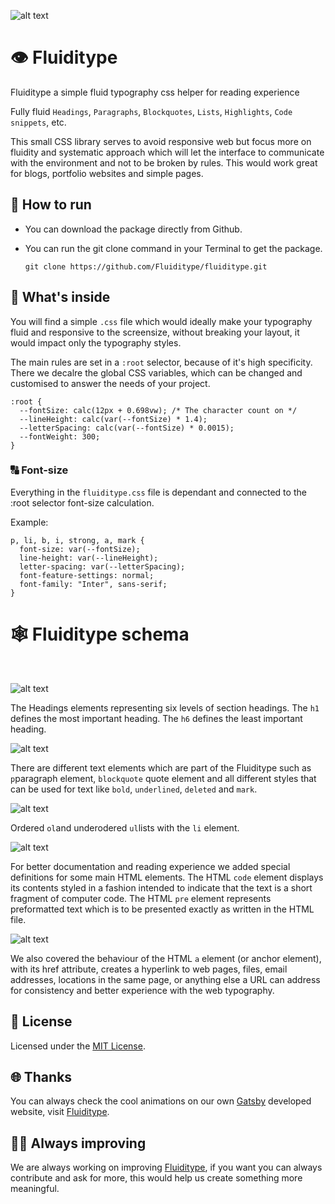 ![alt text](https://s5.gifyu.com/images/hero-fluiditype8b94beab91d8e8db.gif)

# 👁 Fluiditype
Fluiditype a simple fluid typography css helper for reading experience
  <p>Fully fluid <code>Headings</code>, <code>Paragraphs</code>, <code>Blockquotes</code>, <code>Lists</code>, <code>Highlights</code>, <code>Code snippets</code>, etc.</p>
  <p>This small CSS library serves to avoid responsive web but focus more on fluidity and systematic approach which will let the interface to communicate with the environment and not to be broken by rules. This would work great for blogs, portfolio websites and simple pages.</p>
  
## 👟 How to run
- You can download the package directly from Github.</li>
- You can run the git clone command in your Terminal to get the package.
   
   ```shell
   git clone https://github.com/Fluiditype/fluiditype.git 

   ``` 

## 🔬 What's inside
You will find a simple ``` .css ``` file which would ideally make your typography fluid and responsive to the screensize, without breaking your layout, it would impact only the typography styles. 

The main rules are set in a ``` :root ``` selector, because of it's high specificity. There we decalre the global CSS variables, which can be changed and customised to answer the needs of your project.

```shell 
:root {
  --fontSize: calc(12px + 0.698vw); /* The character count on */  
  --lineHeight: calc(var(--fontSize) * 1.4);
  --letterSpacing: calc(var(--fontSize) * 0.0015);
  --fontWeight: 300;
}
```

### 🔠 Font-size 
Everything in the ``` fluiditype.css ``` file is dependant and connected to the :root selector font-size calculation. 

Example:
``` shell
p, li, b, i, strong, a, mark {
  font-size: var(--fontSize);
  line-height: var(--lineHeight);
  letter-spacing: var(--letterSpacing);
  font-feature-settings: normal;
  font-family: "Inter", sans-serif;
}
```

# 🕸 Fluiditype schema 
<br>

![alt text](https://i.ibb.co/2NPb58X/Headings.png)

The Headings elements representing six levels of section headings. The ``` h1 ``` defines the most important heading. The ``` h6 ``` defines the least important heading.
<br>

![alt text](https://i.ibb.co/qdCf0bp/Paragraphs.png)

There are different text elements which are part of the Fluiditype such as ```p```paragraph element, ```blockquote``` quote element and all different styles that can be used for text like ```bold```, ```underlined```, ```deleted``` and ```mark```.
<br>

![alt text](https://i.ibb.co/9WMQNLd/Lists.png)

Ordered ```ol```and underodered ```ul```lists with the ```li``` element.
<br>

![alt text](https://i.ibb.co/b6Zq179/Code-Snippets.png)

For better documentation and reading experience we added special definitions for some main HTML elements. 
The HTML ```code``` element displays its contents styled in a fashion intended to indicate that the text is a short fragment of computer code.
The HTML ```pre``` element represents preformatted text which is to be presented exactly as written in the HTML file.
<br>

![alt text](https://i.ibb.co/b3H7Rzg/Links.png)

We also covered the behaviour of the HTML ```a``` element (or anchor element), with its href attribute, creates a hyperlink to web pages, files, email addresses, locations in the same page, or anything else a URL can address for consistency and better experience with the web typography. 


## 📝 License
Licensed under the [MIT License](./LICENSE).

## 🌐 Thanks
You can always check the cool animations on our own [Gatsby](https://gatsbyjs.com) developed website, visit [Fluiditype](https://fluiditype.com).

## 👨‍💻 Always improving
We are always working on improving [Fluiditype](https://fluiditype.com), if you want you can always contribute and ask for more, this would help us create something more meaningful.

